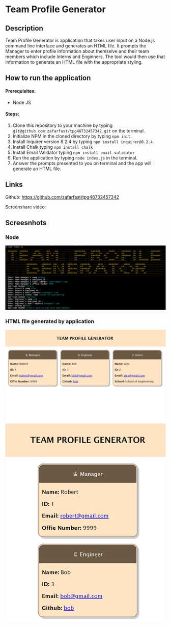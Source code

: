 
# Team Profile Generator

## Description
Team Profile Generator is application that takes user input on a Node.js command line interface and generates an HTML file. It prompts the Manager to enter profile information about themselve and their team members which include Interns and Enginners. The tool would then use that information to generate an HTML file with the appropriate styling.

## How to run the application

#### Prerequisites:
- Node JS

#### Steps:

1) Clone this repository to your machine by typing `git@github.com:zafarfast/tpg48732457342.git` on the terminal.
2) Initialize NPM in the cloned directory by typing `npm init`. 
3) Install Inquirer version 8.2.4 by typing `npm install inquirer@8.2.4`
4) Install Chalk typing `npm install chalk`
5) Install Email Validator typing `npm install email-validator`
6) Run the application by typing `node index.js` in the terminal.
7) Answer the prompts presented to you on terminal and the app will generate an HTML file.

## Links
Github:
https://github.com/zafarfast/tpg48732457342

Screenshare video:

## Screesnhots

### Node
![Node](/assets/images/node_screenshot1.jpg)

### HTML file generated by application
![Readme1](/assets/images/html_screenshot1.jpg)
![Readme](/assets/images/html_screenshot2.jpg)
